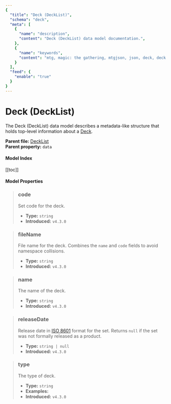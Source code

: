 ```yaml
---
{
  "title": "Deck (DeckList)",
  "schema": "deck",
  "meta": [
    {
      "name": "description",
      "content": "Deck (DeckList) data model documentation.",
    },
    {
      "name": "keywords",
      "content": "mtg, magic: the gathering, mtgjson, json, deck, deck (decklist)",
    }
  ],
  "feed": {
    "enable": "true"
  }
}
---
```


# Deck (DeckList)

The Deck (DeckList) data model describes a metadata-like structure that holds top-level information about a [Deck](../deck/).

**Parent file:** [DeckList](../../api/v5/DeckList.json.zip)  
**Parent property:** `data`

#### Model Index

[[toc]]

#### Model Properties

<PropertyToggler/>

> ### code
> Set code for the deck.
>
> - **Type:** `string`
> - **Introduced:** `v4.3.0`

> ### fileName
> File name for the deck. Combines the `name` and `code` fields to avoid namespace collisions.  
>
> - **Type:** `string`  
> - **Introduced:** `v4.3.0`  

> ### name
> The name of the deck.
>
> - **Type:** `string`
> - **Introduced:** `v4.3.0`

> ### releaseDate
> Release date in [ISO 8601](https://www.iso.org/iso-8601-date-and-time-format.html) format for the set. Returns `null` if the set was not formally released as a product.
>
> - **Type:** `string | null`
> - **Introduced:** `v4.3.0`

> ### type
> The type of deck.
>
> - **Type:** `string`
> - **Examples:** <ExampleField :type='"type"'/>
> - **Introduced:** `v4.3.0`

